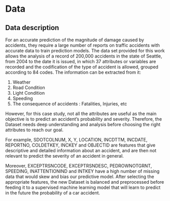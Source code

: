 # Data
## Data description 
For an accurate prediction of the magnitude of damage caused by accidents, they require a large number of reports on traffic accidents with accurate data to train prediction models. The data set provided for this work allows the analysis of a record of 200,000 accidents in the state of Seattle, from 2004 to the date it is issued, in which 37 attributes or variables are recorded and the codification of the type of accident is allowed, grouped according to 84 codes. The information can be extracted from it:
  1. Weather 
  2. Road Condition
  3. Light Condition 
  4. Speeding
  5. The consequence of accidents : Fatalities, Injuries, etc

However, for this case study, not all the attributes are useful as the main objective is to predict an accident’s probability and severity. Therefore, the Dataset needs deep understanding and analysis before choosing the right attributes to reach our goal.

For example, SDOTCOLNUM, X, Y, LOCATION, INCDTTM, INCDATE, REPORTNO, COLDETKEY, INCKEY and OBJECTID are features that give descriptive and detailed information about an accident, and are then not relevant to predict the severity of an accident in general.

Moreover, EXCEPTRSNCODE, EXCEPTRSNDESC, PEDROWNOTGRNT, SPEEDING, INATTENTIONIND and INTKEY have a high number of missing data that would skew and bias our predictive model.
After selecting the appropriate features, the new Dataset is balanced and preprocessed before feeding it to a supervised machine learning model that will learn to predict in the future the probability of a car accident.
